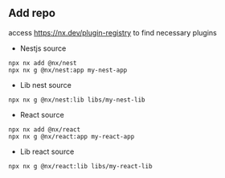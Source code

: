 ## Add repo

access https://nx.dev/plugin-registry to find necessary plugins

- Nestjs source

```
npx nx add @nx/nest
npx nx g @nx/nest:app my-nest-app
```

- Lib nest source

```
npx nx g @nx/nest:lib libs/my-nest-lib
```

- React source

```
npx nx add @nx/react
npx nx g @nx/react:app my-react-app
```

- Lib react source

```
npx nx g @nx/react:lib libs/my-react-lib
```
